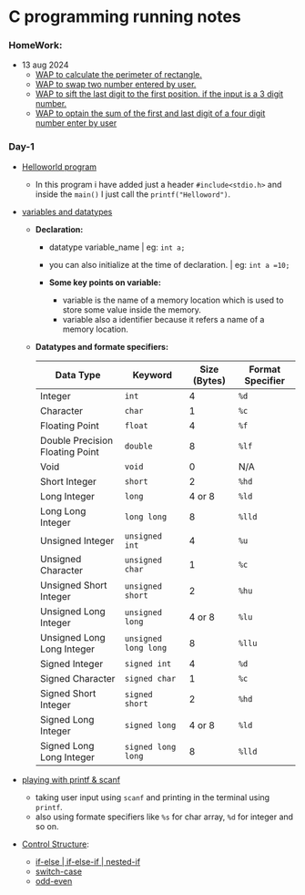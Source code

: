 # C programming running notes

### HomeWork:

 - 13 aug 2024
    - [WAP to calculate the perimeter of rectangle.](/homeworks/13-08-2024/perimeter-rectangle.c)
    - [WAP to swap two number entered by user.](/homeworks/13-08-2024/swap-two-number.c)
    - [WAP to sift the last digit to the first position. if the input is a 3 digit number.](/homeworks/13-08-2024/sift-third-digit-to-first.c)
    - [WAP to optain the sum of the first and last digit of a four digit number enter by user](/homeworks/13-08-2024/sum-of-first-and-last-digit.c)

### Day-1

- [Helloworld program](day-1/helloworld.c)
  - In this program i have added just a header `#include<stdio.h>` and inside the `main()` I just call the `printf("Helloword")`.
- [variables and datatypes](day-1/variables.c)

  - **Declaration:**
    - datatype variable_name | eg: `int a;`
    - you can also initialize at the time of declaration. | eg: `int a =10;`

    - **Some key points on variable:**
        - variable is the name of a memory location which is used to store some value inside the memory.
        - variable also a identifier because it refers a name of a memory location.
        
  - **Datatypes and formate specifiers:**

    | Data Type                       | Keyword              | Size (Bytes) | Format Specifier |
    | ------------------------------- | -------------------- | ------------ | ---------------- |
    | Integer                         | `int`                | 4            | `%d`             |
    | Character                       | `char`               | 1            | `%c`             |
    | Floating Point                  | `float`              | 4            | `%f`             |
    | Double Precision Floating Point | `double`             | 8            | `%lf`            |
    | Void                            | `void`               | 0            | N/A              |
    | Short Integer                   | `short`              | 2            | `%hd`            |
    | Long Integer                    | `long`               | 4 or 8       | `%ld`            |
    | Long Long Integer               | `long long`          | 8            | `%lld`           |
    | Unsigned Integer                | `unsigned int`       | 4            | `%u`             |
    | Unsigned Character              | `unsigned char`      | 1            | `%c`             |
    | Unsigned Short Integer          | `unsigned short`     | 2            | `%hu`            |
    | Unsigned Long Integer           | `unsigned long`      | 4 or 8       | `%lu`            |
    | Unsigned Long Long Integer      | `unsigned long long` | 8            | `%llu`           |
    | Signed Integer                  | `signed int`         | 4            | `%d`             |
    | Signed Character                | `signed char`        | 1            | `%c`             |
    | Signed Short Integer            | `signed short`       | 2            | `%hd`            |
    | Signed Long Integer             | `signed long`        | 4 or 8       | `%ld`            |
    | Signed Long Long Integer        | `signed long long`   | 8            | `%lld`           |

 - [playing with printf & scanf](day-1/user_input.c)
    - taking user input using `scanf` and printing in the terminal using `printf`.
    - also using formate specifiers like `%s` for char array, `%d` for integer and so on.

 - [Control Structure](day-1/control_structure):
    - [if-else | if-else-if | nested-if](day-1/control_structure/if-else-if.c)
    - [switch-case](day-1/control_structure/switch-case.c)
    - [odd-even](day-1/control_structure/odd-even.c)